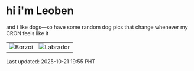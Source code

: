 # hi i'm Leoben

and i like dogs—so have some random dog pics that change whenever my CRON feels like it

|  |  |
|--------|----------|
| ![Borzoi](https://random-dog-vercel.vercel.app/api/random-borzoi?v=1761047731) | ![Labrador](https://random-dog-vercel.vercel.app/api/random-labrador?v=1761047731) |

Last updated: 2025-10-21 19:55 PHT
